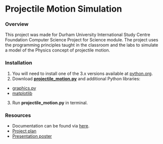 # Projectile Motion Simulation
### Overview
This project was made for Durham University International Study Centre Foundation Computer Science Project for Science module. The project uses the programming principles taught in the classroom and the labs to simulate a model of the Physics concept of projectile motion.

### Installation
1. You will need to install one of the 3.x versions available at [python.org](https://www.python.org/downloads/).
2. Download [**projectile_motion.py**](https://github.com/rpsh88/projectile-motion/blob/master/projectile_motion.py) and additional Python libraries:
* [graphics.py](https://www.pas.rochester.edu/~rsarkis/csc161/python/pip-graphics.html)
* [matplotlib](https://matplotlib.org/3.1.1/users/installing.html)
3. Run **projectile_motion.py** in terminal.

### Resources
* Documentation can be found via [here](https://github.com/rpsh88/projectile-motion/blob/master/documentation.pdf).
* [Project plan](https://github.com/rpsh88/projectile-motion/blob/master/project_plan.pdf)
* [Presentation poster](https://github.com/rpsh88/projectile-motion/blob/master/presentation_poster.pdf)
